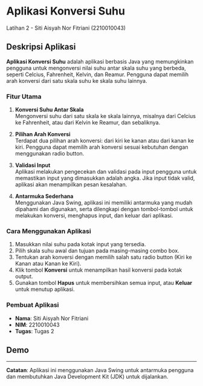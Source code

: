 # Aplikasi Konversi Suhu
Latihan 2 - Siti Aisyah Nor Fitriani (2210010043)

## Deskripsi Aplikasi

**Aplikasi Konversi Suhu** adalah aplikasi berbasis Java yang memungkinkan pengguna untuk mengonversi nilai suhu antar skala suhu yang berbeda, seperti Celcius, Fahrenheit, Kelvin, dan Reamur.
Pengguna dapat memilih arah konversi dari satu skala suhu ke skala suhu lainnya.

### Fitur Utama

1. **Konversi Suhu Antar Skala**  
   Mengonversi suhu dari satu skala ke skala lainnya, misalnya dari Celcius ke Fahrenheit, atau dari Kelvin ke Reamur, dan sebaliknya.

2. **Pilihan Arah Konversi**  
   Terdapat dua pilihan arah konversi: dari kiri ke kanan atau dari kanan ke kiri. Pengguna dapat memilih arah konversi sesuai kebutuhan dengan menggunakan radio button.

3. **Validasi Input**  
   Aplikasi melakukan pengecekan dan validasi pada input pengguna untuk memastikan input yang dimasukkan adalah angka. Jika input tidak valid, aplikasi akan menampilkan pesan kesalahan.

4. **Antarmuka Sederhana**  
   Menggunakan Java Swing, aplikasi ini memiliki antarmuka yang mudah dipahami dan digunakan, serta dilengkapi dengan tombol-tombol untuk melakukan konversi, menghapus input, dan keluar dari aplikasi.

### Cara Menggunakan Aplikasi

1. Masukkan nilai suhu pada kotak input yang tersedia.
2. Pilih skala suhu awal dan tujuan pada masing-masing combo box.
3. Tentukan arah konversi dengan memilih salah satu radio button (Kiri ke Kanan atau Kanan ke Kiri).
4. Klik tombol **Konversi** untuk menampilkan hasil konversi pada kotak output.
5. Gunakan tombol **Hapus** untuk membersihkan semua input, atau **Keluar** untuk menutup aplikasi.

### Pembuat Aplikasi
- **Nama**: Siti Aisyah Nor Fitriani  
- **NIM**: 2210010043  
- **Tugas**: Tugas 2

## Demo


---

**Catatan**: Aplikasi ini menggunakan Java Swing untuk antarmuka pengguna dan membutuhkan Java Development Kit (JDK) untuk dijalankan.
